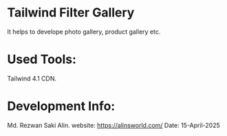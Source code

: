 # Tailwind Filter Gallery

It helps to develope photo gallery, product gallery etc.

# Used Tools:

Tailwind 4.1 CDN.

# Development Info:

Md. Rezwan Saki Alin.
website: https://alinsworld.com/
Date: 15-April-2025
